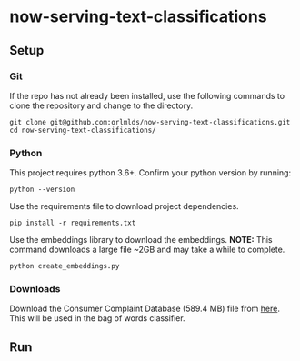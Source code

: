 # now-serving-text-classifications

## Setup

### Git

If the repo has not already been installed, use the following commands to clone the repository and change to the directory.

    git clone git@github.com:orlmlds/now-serving-text-classifications.git
    cd now-serving-text-classifications/

### Python

This project requires python 3.6+. Confirm your python version by running:

    python --version
    
Use the requirements file to download project dependencies.
    
    pip install -r requirements.txt
    
Use the embeddings library to download the embeddings. **NOTE:** This command downloads a large file ~2GB and may take a while to complete.

    python create_embeddings.py 

### Downloads 
Download the Consumer Complaint Database (589.4 MB) file from [here](https://catalog.data.gov/dataset/consumer-complaint-database). This will be used in the bag of words classifier. 

## Run

